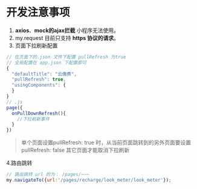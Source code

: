 

# 开发注意事项

1. **axios**、**mock的ajax拦截** 小程序无法使用。
2. my.request 目前只支持 **https 协议的请求**。
3. 页面下拉刷新配置

```javascript
// 在页面下的.json 文件下配置 pullRefresh 为true
// 全局配置在 app.json 下配置即可
{
  "defaultTitle": "云缴费",
  "pullRefresh": true,
  "usingComponents": { 
  }
}
// .js 
page({
  onPullDownRefresh(){
    //下拉刷新事件
  }
})
```

> 单个页面设置pullRefresh: true 时，从当前页面跳转到的另外页面要设置pullRefresh: false 其它页面才能取消下拉刷新

4.路由跳转

```javascript
// 路由跳转 url 的为： /pages/~~~
my.navigateTo({url:'/pages/recharge/look_meter/look_meter'});
```

